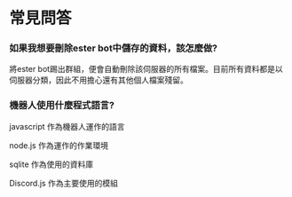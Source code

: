 # 常見問答

### 如果我想要刪除ester bot中儲存的資料，該怎麼做?

將ester bot踢出群組，便會自動刪除該伺服器的所有檔案。目前所有資料都是以伺服器分類，因此不用擔心還有其他個人檔案殘留。

### 機器人使用什麼程式語言?

javascript 作為機器人運作的語言

node.js 作為運作的作業環境

sqlite 作為使用的資料庫

Discord.js 作為主要使用的模組
